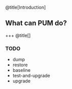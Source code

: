 @title[Introduction]
## What can PUM do?

+++
@title[]
### TODO 
- dump
- restore
- baseline
- test-and-upgrade
- upgrade